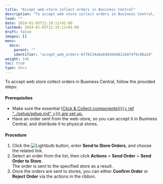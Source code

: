 ```yaml
---
title: "Accept web-store collect orders in Business Central"
description: "To accept web store collect orders in Business Central, follow the steps described in this article."
lead: ""
date: 2024-01-05T12:19:11+01:00
lastmod: 2024-01-05T12:19:11+01:00
draft: false
images: []
menu:
  docs:
    parent: ""
    identifier: "accept_web_orders-6778134a8a6483d4d611b074f9c88a2d"
weight: 148
toc: true
type: docs
---
```


To accept web store collect orders in Business Central, follow the provided steps:

#### Prerequisites

- Make sure the essential [<ins>Click & Collect components<ins>]({{< ref "../setup/setup.md" >}}) are set up.
- Have an order sent from the web-store, so you can accept it in Business Central, and distribute it to physical stores.

#### Procedure

1. Click the ![Lightbulb](Lightbulb_icon.PNG) button, enter **Send to Store Orders**, and choose the related link.          
2. Select an order from the list, then click **Actions** > **Send Order** > **Send Order to Store**.     
   The order is sent to the specified store as a result. 
3. Once the orders are sent to stores, you can either **Confirm Order** or **Reject Order** via the actions in the ribbon.